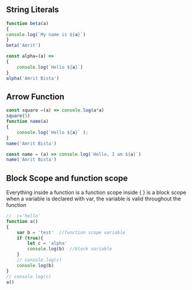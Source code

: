 ## String Literals
```js
function beta(a)
{
console.log(`My name is ${a}`)
}
beta('Amrit')

const alpha=(a) =>
{
    console.log(`Hello ${a}`)
}
alpha('Amrit Bista')
```

## Arrow Function
```js
const square =(a) => console.log(a*a)
square(5)
function name(a)
{
    console.log(`Hello ${a}` );
}
name('Amrit Bista')

const name = (a) => console.log(`Hello, I am ${a}`)
name('Amrit Bista')
```

## Block Scope and function scope
Everything inside a function is a function scope
inside { } is a block scope
when a variable is declared with var, the variable is valid throughout the function
```js
//  c='hello'
function a()
{
    var b = 'test'  //function scope variable
    if (true){
        let c = 'alpha'
        console.log(b)  //block variable
    }
    // console.log(c)
    console.log(b)
}
// console.log(c)
a()
```
